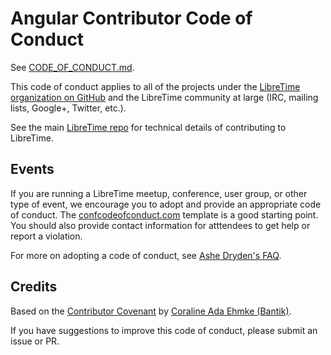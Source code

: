 # Angular Contributor Code of Conduct

See [CODE_OF_CONDUCT.md](https://github.com/LibreTime/code-of-conduct/blob/master/CODE_OF_CONDUCT.md).

This code of conduct applies to all of the projects under the [LibreTime organization on GitHub](https://github.com/orgs/LibreTime/) and the LibreTime community at large (IRC, mailing lists, Google+, Twitter, etc.).

See the main [LibreTime repo](https://github.com/LibreTime/libretime/) for technical details of contributing to LibreTime.

## Events

If you are running a LibreTime meetup, conference, user group, or other type of event, we encourage you to adopt and provide an appropriate code of conduct.
The [confcodeofconduct.com](http://confcodeofconduct.com/) template is a good starting point.
You should also provide contact information for atttendees to get help or report a violation.

For more on adopting a code of conduct, see [Ashe Dryden's FAQ](http://ashedryden.com/blog/codes-of-conduct-101-faq).


## Credits

Based on the [Contributor Covenant](https://github.com/Bantik/contributor_covenant) by [Coraline Ada Ehmke (Bantik)](https://github.com/Bantik).

If you have suggestions to improve this code of conduct, please submit an issue or PR.
